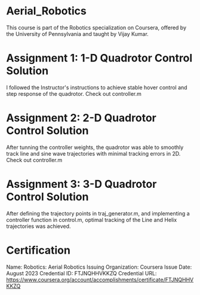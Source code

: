 # Aerial_Robotics
This course is part of the Robotics specialization on Coursera, offered by the University of Pennsylvania and taught by Vijay Kumar.

# Assignment 1: 1-D Quadrotor Control Solution
I followed the Instructor's instructions to achieve stable hover control and step response of the quadrotor.
Check out controller.m

# Assignment 2: 2-D Quadrotor Control Solution
After tunning the controller weights, the quadrotor was able to smoothly track line and sine wave trajectories with minimal tracking errors in 2D.
Check out controller.m

# Assignment 3: 3-D Quadrotor Control Solution
After defining the trajectory points in traj_generator.m, and implementing a controller function in control.m, optimal tracking of the Line and Helix trajectories was achieved.

# Certification
Name:                    Robotics: Aerial Robotics
Issuing Organization:    Coursera
Issue Date:              August 2023
Credential ID:           FTJNQHHVKKZQ
Credential URL:          https://www.coursera.org/account/accomplishments/certificate/FTJNQHHVKKZQ
